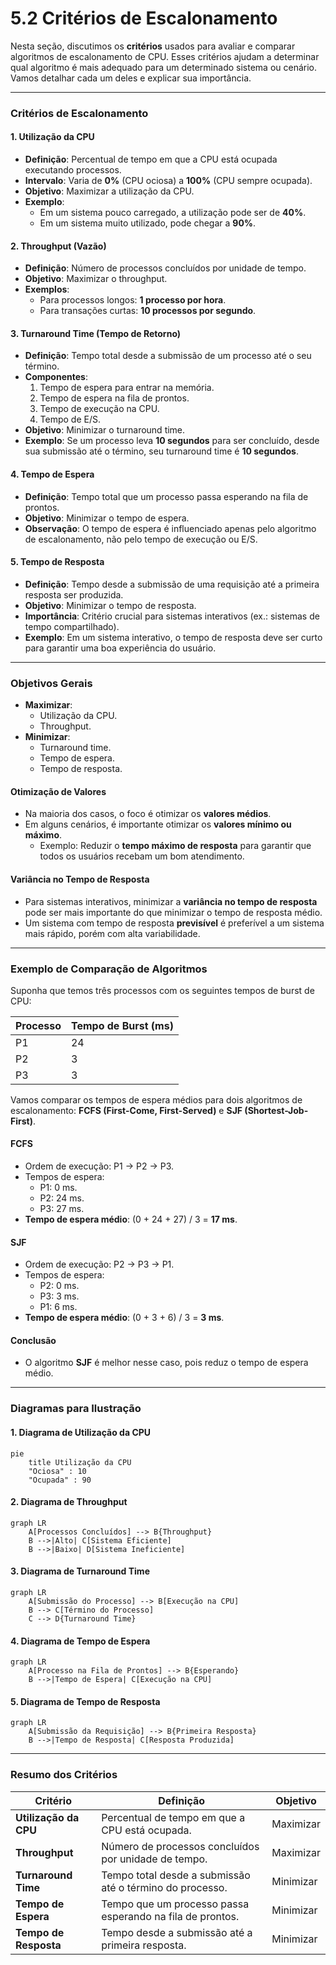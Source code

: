 # 5.2 Critérios de Escalonamento

Nesta seção, discutimos os **critérios** usados para avaliar e comparar algoritmos de escalonamento de CPU. Esses critérios ajudam a determinar qual algoritmo é mais adequado para um determinado sistema ou cenário. Vamos detalhar cada um deles e explicar sua importância.

---

### **Critérios de Escalonamento**

#### **1. Utilização da CPU**
- **Definição**: Percentual de tempo em que a CPU está ocupada executando processos.
- **Intervalo**: Varia de **0%** (CPU ociosa) a **100%** (CPU sempre ocupada).
- **Objetivo**: Maximizar a utilização da CPU.
- **Exemplo**:
  - Em um sistema pouco carregado, a utilização pode ser de **40%**.
  - Em um sistema muito utilizado, pode chegar a **90%**.

#### **2. Throughput (Vazão)**
- **Definição**: Número de processos concluídos por unidade de tempo.
- **Objetivo**: Maximizar o throughput.
- **Exemplos**:
  - Para processos longos: **1 processo por hora**.
  - Para transações curtas: **10 processos por segundo**.

#### **3. Turnaround Time (Tempo de Retorno)**
- **Definição**: Tempo total desde a submissão de um processo até o seu término.
- **Componentes**:
  1. Tempo de espera para entrar na memória.
  2. Tempo de espera na fila de prontos.
  3. Tempo de execução na CPU.
  4. Tempo de E/S.
- **Objetivo**: Minimizar o turnaround time.
- **Exemplo**: Se um processo leva **10 segundos** para ser concluído, desde sua submissão até o término, seu turnaround time é **10 segundos**.

#### **4. Tempo de Espera**
- **Definição**: Tempo total que um processo passa esperando na fila de prontos.
- **Objetivo**: Minimizar o tempo de espera.
- **Observação**: O tempo de espera é influenciado apenas pelo algoritmo de escalonamento, não pelo tempo de execução ou E/S.

#### **5. Tempo de Resposta**
- **Definição**: Tempo desde a submissão de uma requisição até a primeira resposta ser produzida.
- **Objetivo**: Minimizar o tempo de resposta.
- **Importância**: Critério crucial para sistemas interativos (ex.: sistemas de tempo compartilhado).
- **Exemplo**: Em um sistema interativo, o tempo de resposta deve ser curto para garantir uma boa experiência do usuário.

---

### **Objetivos Gerais**
- **Maximizar**:
  - Utilização da CPU.
  - Throughput.
- **Minimizar**:
  - Turnaround time.
  - Tempo de espera.
  - Tempo de resposta.

#### **Otimização de Valores**
- Na maioria dos casos, o foco é otimizar os **valores médios**.
- Em alguns cenários, é importante otimizar os **valores mínimo ou máximo**.
  - Exemplo: Reduzir o **tempo máximo de resposta** para garantir que todos os usuários recebam um bom atendimento.

#### **Variância no Tempo de Resposta**
- Para sistemas interativos, minimizar a **variância no tempo de resposta** pode ser mais importante do que minimizar o tempo de resposta médio.
- Um sistema com tempo de resposta **previsível** é preferível a um sistema mais rápido, porém com alta variabilidade.

---

### **Exemplo de Comparação de Algoritmos**

Suponha que temos três processos com os seguintes tempos de burst de CPU:

| Processo | Tempo de Burst (ms) |
|----------|---------------------|
| P1       | 24                  |
| P2       | 3                   |
| P3       | 3                   |

Vamos comparar os tempos de espera médios para dois algoritmos de escalonamento: **FCFS (First-Come, First-Served)** e **SJF (Shortest-Job-First)**.

#### **FCFS**
- Ordem de execução: P1 → P2 → P3.
- Tempos de espera:
  - P1: 0 ms.
  - P2: 24 ms.
  - P3: 27 ms.
- **Tempo de espera médio**: (0 + 24 + 27) / 3 = **17 ms**.

#### **SJF**
- Ordem de execução: P2 → P3 → P1.
- Tempos de espera:
  - P2: 0 ms.
  - P3: 3 ms.
  - P1: 6 ms.
- **Tempo de espera médio**: (0 + 3 + 6) / 3 = **3 ms**.

#### **Conclusão**
- O algoritmo **SJF** é melhor nesse caso, pois reduz o tempo de espera médio.

---

### **Diagramas para Ilustração**

#### **1. Diagrama de Utilização da CPU**
```mermaid
pie
    title Utilização da CPU
    "Ociosa" : 10
    "Ocupada" : 90
```

#### **2. Diagrama de Throughput**
```mermaid
graph LR
    A[Processos Concluídos] --> B{Throughput}
    B -->|Alto| C[Sistema Eficiente]
    B -->|Baixo| D[Sistema Ineficiente]
```

#### **3. Diagrama de Turnaround Time**
```mermaid
graph LR
    A[Submissão do Processo] --> B[Execução na CPU]
    B --> C[Término do Processo]
    C --> D{Turnaround Time}
```

#### **4. Diagrama de Tempo de Espera**
```mermaid
graph LR
    A[Processo na Fila de Prontos] --> B{Esperando}
    B -->|Tempo de Espera| C[Execução na CPU]
```

#### **5. Diagrama de Tempo de Resposta**
```mermaid
graph LR
    A[Submissão da Requisição] --> B{Primeira Resposta}
    B -->|Tempo de Resposta| C[Resposta Produzida]
```

---

### **Resumo dos Critérios**

| Critério               | Definição                                                                 | Objetivo          |
|------------------------|---------------------------------------------------------------------------|-------------------|
| **Utilização da CPU**  | Percentual de tempo em que a CPU está ocupada.                            | Maximizar         |
| **Throughput**         | Número de processos concluídos por unidade de tempo.                      | Maximizar         |
| **Turnaround Time**    | Tempo total desde a submissão até o término do processo.                  | Minimizar         |
| **Tempo de Espera**    | Tempo que um processo passa esperando na fila de prontos.                 | Minimizar         |
| **Tempo de Resposta**  | Tempo desde a submissão até a primeira resposta.                          | Minimizar         |
